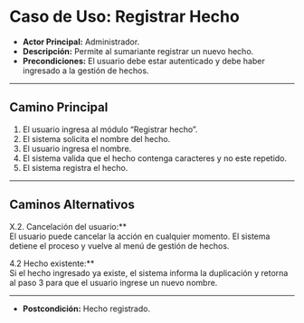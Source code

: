# Caso de Uso: Registrar Hecho

- **Actor Principal:** Administrador.  
- **Descripción:** Permite al sumariante registrar un nuevo hecho.  
- **Precondiciones:** El usuario debe estar autenticado y debe haber ingresado a la gestión de hechos.   
---

## Camino Principal

1. El usuario ingresa al módulo “Registrar hecho”.
2. El sistema solicita el nombre del hecho.
3. El usuario ingresa el nombre.
4. El sistema valida que el hecho contenga caracteres y no este repetido.
5. El sistema registra el hecho.

---

## Caminos Alternativos

X.2. Cancelación del usuario:**  
  El usuario puede cancelar la acción en cualquier momento. El sistema detiene el proceso y vuelve al menú de gestión de hechos.

4.2 Hecho existente:**  
  Si el hecho ingresado ya existe, el sistema informa la duplicación y retorna al paso 3 para que el usuario ingrese un nuevo nombre.

--- 

- **Postcondición:** Hecho registrado.
